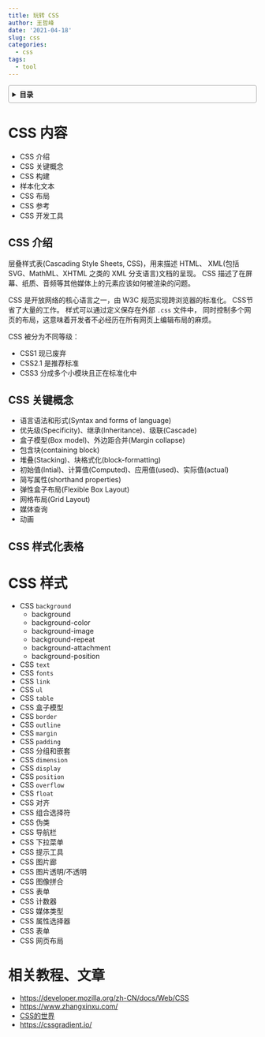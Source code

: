 ```yaml
---
title: 玩转 CSS
author: 王哲峰
date: '2021-04-18'
slug: css
categories:
  - css
tags:
  - tool
---
```


<style>
details {
    border: 1px solid #aaa;
    border-radius: 4px;
    padding: .5em .5em 0;
}
summary {
    font-weight: bold;
    margin: -.5em -.5em 0;
    padding: .5em;
}
details[open] {
    padding: .5em;
}
details[open] summary {
    border-bottom: 1px solid #aaa;
    margin-bottom: .5em;
}
img {
    pointer-events: none;
}
</style>

<details><summary>目录</summary><p>

- [CSS 内容](#css-内容)
  - [CSS 介绍](#css-介绍)
  - [CSS 关键概念](#css-关键概念)
  - [CSS 样式化表格](#css-样式化表格)
- [CSS 样式](#css-样式)
- [相关教程、文章](#相关教程文章)
</p></details><p></p>

# CSS 内容

- CSS 介绍
- CSS 关键概念
- CSS 构建
- 样本化文本
- CSS 布局
- CSS 参考
- CSS 开发工具

## CSS 介绍

层叠样式表(Cascading Style Sheets, CSS)，用来描述 HTML、
XML(包括 SVG、MathML、XHTML 之类的 XML 分支语言)文档的呈现。
CSS 描述了在屏幕、纸质、音频等其他媒体上的元素应该如何被渲染的问题。

CSS 是开放网络的核心语言之一，由 W3C 规范实现跨浏览器的标准化。
CSS节省了大量的工作。 样式可以通过定义保存在外部 `.css` 文件中，
同时控制多个网页的布局，这意味着开发者不必经历在所有网页上编辑布局的麻烦。

CSS 被分为不同等级：

* CSS1 现已废弃
* CSS2.1 是推荐标准
* CSS3 分成多个小模块且正在标准化中

## CSS 关键概念

* 语言语法和形式(Syntax and forms of language)
* 优先级(Specificity)、继承(Inheritance)、级联(Cascade)
* 盒子模型(Box model)、外边距合并(Margin collapse)
* 包含块(containing block)
* 堆叠(Stacking)、块格式化(block-formatting)
* 初始值(Intial)、计算值(Computed)、应用值(used)、实际值(actual)
* 简写属性(shorthand properties)
* 弹性盒子布局(Flexible Box Layout)
* 网格布局(Grid Layout)
* 媒体查询
* 动画



## CSS 样式化表格



# CSS 样式

*  CSS ``background``
     - background
     - background-color
     - background-image
     - background-repeat
     - background-attachment
     - background-position
*  CSS ``text``
*  CSS ``fonts``
*  CSS ``link``
*  CSS ``ul``
*  CSS ``table``
*  CSS 盒子模型
*  CSS ``border``
*  CSS ``outline``
*  CSS ``margin``
*  CSS ``padding``
*  CSS 分组和嵌套
*  CSS ``dimension``
*  CSS ``display``
*  CSS ``position``
*  CSS ``overflow``
*  CSS ``float``
*  CSS 对齐
*  CSS 组合选择符
*  CSS 伪类
*  CSS 导航栏
*  CSS 下拉菜单
*  CSS 提示工具
*  CSS 图片廊
*  CSS 图片透明/不透明
*  CSS 图像拼合
*  CSS 表单
*  CSS 计数器
*  CSS 媒体类型
*  CSS 属性选择器
*  CSS 表单
*  CSS 网页布局


# 相关教程、文章

- https://developer.mozilla.org/zh-CN/docs/Web/CSS
- https://www.zhangxinxu.com/
- [CSS的世界](https://www.cssworld.cn/)
- https://cssgradient.io/

